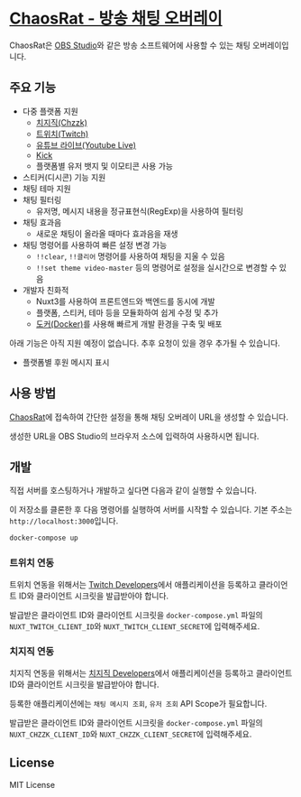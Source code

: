 # [ChaosRat - 방송 채팅 오버레이](https://chaosrat.update.sh/)

ChaosRat은 [OBS Studio](https://obsproject.com/)와 같은 방송 소프트웨어에 사용할 수 있는 채팅 오버레이입니다.

## 주요 기능

- 다중 플랫폼 지원
  - [치지직(Chzzk)](https://chzzk.naver.com/)
  - [트위치(Twitch)](https://www.twitch.tv/)
  - [유튜브 라이브(Youtube Live)](https://www.youtube.com/live)
  - [Kick](https://kick.com/)
  - 플랫폼별 유저 뱃지 및 이모티콘 사용 가능
- 스티커(디시콘) 기능 지원
- 채팅 테마 지원
- 채팅 필터링
  - 유저명, 메시지 내용을 정규표현식(RegExp)을 사용하여 필터링
- 채팅 효과음
  - 새로운 채팅이 올라올 때마다 효과음을 재생
- 채팅 명령어를 사용하여 빠른 설정 변경 가능
  - `!!clear`, `!!클리어` 명령어를 사용하여 채팅을 지울 수 있음
  - `!!set theme video-master` 등의 명령어로 설정을 실시간으로 변경할 수 있음
- 개발자 친화적
  - Nuxt3를 사용하여 프론트엔드와 백엔드를 동시에 개발
  - 플랫폼, 스티커, 테마 등을 모듈화하여 쉽게 수정 및 추가
  - [도커(Docker)](https://www.docker.com/)를 사용해 빠르게 개발 환경을 구축 및 배포

아래 기능은 아직 지원 예정이 없습니다. 추후 요청이 있을 경우 추가될 수 있습니다.

- 플랫폼별 후원 메시지 표시

## 사용 방법

[ChaosRat](https://chaosrat.update.sh/)에 접속하여 간단한 설정을 통해 채팅 오버레이 URL을 생성할 수 있습니다.

생성한 URL을 OBS Studio의 브라우저 소스에 입력하여 사용하시면 됩니다.

## 개발

직접 서버를 호스팅하거나 개발하고 싶다면 다음과 같이 실행할 수 있습니다.

이 저장소를 클론한 후 다음 명령어를 실행하여 서버를 시작할 수 있습니다.
기본 주소는 `http://localhost:3000`입니다.

```bash
docker-compose up
```

### 트위치 연동

트위치 연동을 위해서는 [Twitch Developers](https://dev.twitch.tv/)에서 애플리케이션을 등록하고 클라이언트 ID와 클라이언트 시크릿을 발급받아야 합니다.

발급받은 클라이언트 ID와 클라이언트 시크릿을 `docker-compose.yml` 파일의 `NUXT_TWITCH_CLIENT_ID`와 `NUXT_TWITCH_CLIENT_SECRET`에 입력해주세요.

### 치지직 연동

치지직 연동을 위해서는 [치지직 Developers](https://developers.chzzk.naver.com)에서 애플리케이션을 등록하고 클라이언트 ID와 클라이언트 시크릿을 발급받아야 합니다.

등록한 애플리케이션에는 `채팅 메시지 조회`, `유저 조회` API Scope가 필요합니다.

발급받은 클라이언트 ID와 클라이언트 시크릿을 `docker-compose.yml` 파일의 `NUXT_CHZZK_CLIENT_ID`와 `NUXT_CHZZK_CLIENT_SECRET`에 입력해주세요.

## License

MIT License
